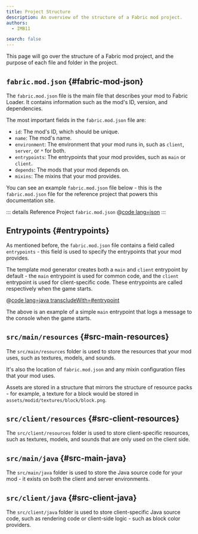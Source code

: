 ```yaml
---
title: Project Structure
description: An overview of the structure of a Fabric mod project.
authors:
  - IMB11

search: false
---
```


This page will go over the structure of a Fabric mod project, and the purpose of each file and folder in the project.

## `fabric.mod.json` {#fabric-mod-json}

The `fabric.mod.json` file is the main file that describes your mod to Fabric Loader. It contains information such as the mod's ID, version, and dependencies.

The most important fields in the `fabric.mod.json` file are:

- `id`: The mod's ID, which should be unique.
- `name`: The mod's name.
- `environment`: The environment that your mod runs in, such as `client`, `server`, or `*` for both.
- `entrypoints`: The entrypoints that your mod provides, such as `main` or `client`.
- `depends`: The mods that your mod depends on.
- `mixins`: The mixins that your mod provides.

You can see an example `fabric.mod.json` file below - this is the `fabric.mod.json` file for the reference project that powers this documentation site.

::: details Reference Project `fabric.mod.json`
@[code lang=json](@/reference/1.20.4/src/main/resources/fabric.mod.json)
:::

## Entrypoints {#entrypoints}

As mentioned before, the `fabric.mod.json` file contains a field called `entrypoints` - this field is used to specify the entrypoints that your mod provides.

The template mod generator creates both a `main` and `client` entrypoint by default - the `main` entrypoint is used for common code, and the `client` entrypoint is used for client-specific code. These entrypoints are called respectively when the game starts.

@[code lang=java transcludeWith=#entrypoint](@/reference/1.20.4/src/main/java/com/example/docs/FabricDocsReference.java)

The above is an example of a simple `main` entrypoint that logs a message to the console when the game starts.

## `src/main/resources` {#src-main-resources}

The `src/main/resources` folder is used to store the resources that your mod uses, such as textures, models, and sounds.

It's also the location of `fabric.mod.json` and any mixin configuration files that your mod uses.

Assets are stored in a structure that mirrors the structure of resource packs - for example, a texture for a block would be stored in `assets/modid/textures/block/block.png`.

## `src/client/resources` {#src-client-resources}

The `src/client/resources` folder is used to store client-specific resources, such as textures, models, and sounds that are only used on the client side.

## `src/main/java` {#src-main-java}

The `src/main/java` folder is used to store the Java source code for your mod - it exists on both the client and server environments.

## `src/client/java` {#src-client-java}

The `src/client/java` folder is used to store client-specific Java source code, such as rendering code or client-side logic - such as block color providers.
